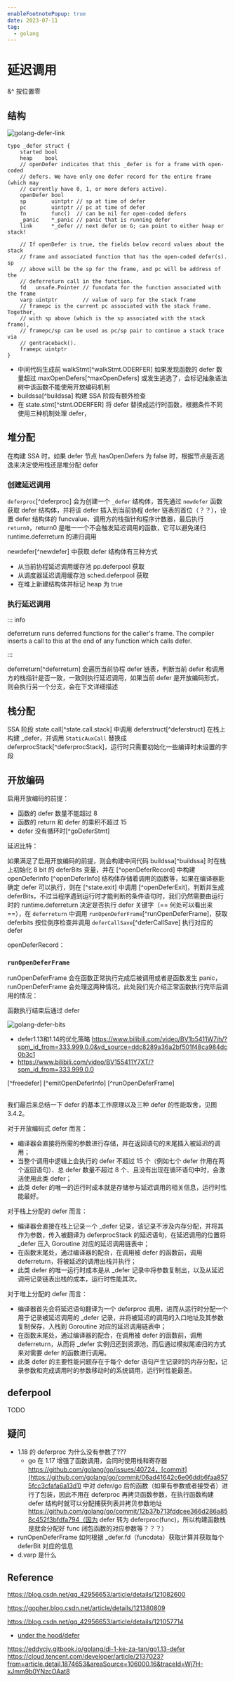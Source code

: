 ```yaml
---
enableFootnotePopup: true
date: 2023-07-11
tag:
  - golang
---
```


# 延迟调用

&^ 按位置零
## 结构

![golang-defer-link](https://img.draveness.me/2020-01-19-15794017184603-golang-defer-link.png)

```go:no-line-numbers 
type _defer struct {
    started bool
    heap    bool
    // openDefer indicates that this _defer is for a frame with open-coded
    // defers. We have only one defer record for the entire frame (which may
    // currently have 0, 1, or more defers active).
    openDefer bool
    sp        uintptr // sp at time of defer
    pc        uintptr // pc at time of defer
    fn        func()  // can be nil for open-coded defers
    _panic    *_panic // panic that is running defer
    link      *_defer // next defer on G; can point to either heap or stack!

    // If openDefer is true, the fields below record values about the stack
    // frame and associated function that has the open-coded defer(s). sp
    // above will be the sp for the frame, and pc will be address of the
    // deferreturn call in the function.
    fd   unsafe.Pointer // funcdata for the function associated with the frame
    varp uintptr        // value of varp for the stack frame
    // framepc is the current pc associated with the stack frame. Together,
    // with sp above (which is the sp associated with the stack frame),
    // framepc/sp can be used as pc/sp pair to continue a stack trace via
    // gentraceback().
    framepc uintptr
}
```

- 中间代码生成前 walkStmt[^walkStmt.ODERFER] 如果发现函数的 defer 数量超过 maxOpenDefers[^maxOpenDefers] 或发生逃逸了，会标记抽象语法树中该函数不能使用开放编码机制
- buildssa[^buildssa] 构建 SSA 阶段有额外检查
- 在 state.stmt[^stmt.ODERFER] 将 defer 替换成运行时函数，根据条件不同使用三种机制处理 defer，

## 堆分配 <Badge text="1.1~1.12" type="tip"/>

在构建 SSA 时，如果 defer 节点 hasOpenDefers 为 false 时，根据节点是否逃逸来决定使用栈还是堆分配 defer

### 创建延迟调用

`deferproc`[^deferproc] 会为创建一个 `_defer` 结构体，首先通过 `newdefer` 函数获取 defer 结构体，并将该 defer 插入到当前协程 defer 链表的首位（？？），设置 defer 结构体的 funcvalue、调用方的栈指针和程序计数器，最后执行 `return0`，return0 是唯一一个不会触发延迟调用的函数，它可以避免递归 runtime.deferreturn 的递归调用

newdefer[^newdefer] 中获取 defer 结构体有三种方式

- 从当前协程延迟调用缓存池 pp.deferpool 获取
- 从调度器延迟调用缓存池 sched.deferpool 获取
- 在堆上新建结构体并标记 heap 为 true

### 执行延迟调用

::: info

deferreturn runs deferred functions for the caller's frame. The compiler inserts a call to this at the end of any function which calls defer.

:::

deferreturn[^deferreturn] 会遍历当前协程 defer 链表，判断当前 defer 和调用方的栈指针是否一致，一致则执行延迟调用，如果当前 defer 是开放编码形式，则会执行另一个分支，会在下文详细描述

## 栈分配 <Badge text="1.13" type="tip"/>

SSA 阶段 state.call[^state.call.stack] 中调用 deferstruct[^deferstruct] 在栈上构建 _defer，并调用 `StaticAuxCall` 替换成 deferprocStack[^deferprocStack]，运行时只需要初始化一些编译时未设置的字段

## 开放编码 <Badge text="1.14~" type="tip"/>

启用开放编码的前提：

- 函数的 defer 数量不能超过 8
- 函数的 return 和 defer 的乘积不超过 15
- defer 没有循环时[^goDeferStmt]

延迟比特：

如果满足了启用开放编码的前提，则会构建中间代码 buildssa[^buildssa] 时在栈上初始化 8 bit 的 deferBits 变量，并在 [^openDeferRecord] 中构建 openDeferInfo [^openDeferInfo] 结构体存储着调用的函数等，如果在编译器能确定 defer 可以执行，则在 [^state.exit] 中调用 [^openDeferExit]，判断并生成 deferBits，不过当程序遇到运行时才能判断的条件语句时，我们仍然需要由运行时的 runtime.deferreturn 决定是否执行 defer 关键字（== 何处可以看出来 ==），在 `deferreturn` 中调用 `runOpenDeferFrame`[^runOpenDeferFrame]，获取 deferbits 按位倒序检查并调用 `deferCallSave`[^deferCallSave] 执行对应的 defer

openDeferRecord：

### `runOpenDeferFrame`

runOpenDeferFrame 会在函数正常执行完成后被调用或者是函数发生 panic，runOpenDeferFrame 会处理这两种情况，此处我们先介绍正常函数执行完毕后调用的情况：

函数执行结束后通过 defer

![golang-defer-bits](https://img.draveness.me/2020-10-31-16041438704362/golang-defer-bits.png)

- defer1.13和1.14的优化策略 https://www.bilibili.com/video/BV1b5411W7ih/?spm_id_from=333.999.0.0&vd_source=ddc8289a36a2bf501f48ca984dc0b3c1
- https://www.bilibili.com/video/BV155411Y7XT/?spm_id_from=333.999.0.0

[^freedefer]
[^emitOpenDeferInfo]
[^runOpenDeferFrame]

##

我们最后来总结一下 defer 的基本工作原理以及三种 defer 的性能取舍，见图 3.4.2。

对于开放编码式 defer 而言：

- 编译器会直接将所需的参数进行存储，并在返回语句的末尾插入被延迟的调用；
- 当整个调用中逻辑上会执行的 defer 不超过 15 个（例如七个 defer 作用在两个返回语句）、总 defer 数量不超过 8 个、且没有出现在循环语句中时，会激活使用此类 defer；
- 此类 defer 的唯一的运行时成本就是存储参与延迟调用的相关信息，运行时性能最好。

对于栈上分配的 defer 而言：

- 编译器会直接在栈上记录一个 _defer 记录，该记录不涉及内存分配，并将其作为参数，传入被翻译为 deferprocStack 的延迟语句，在延迟调用的位置将 _defer 压入 Goroutine 对应的延迟调用链表中；
- 在函数末尾处，通过编译器的配合，在调用被 defer 的函数前，调用 deferreturn，将被延迟的调用出栈并执行；
- 此类 defer 的唯一运行时成本是从 _defer 记录中将参数复制出，以及从延迟调用记录链表出栈的成本，运行时性能其次。

对于堆上分配的 defer 而言：

- 编译器首先会将延迟语句翻译为一个 deferproc 调用，进而从运行时分配一个用于记录被延迟调用的 _defer 记录，并将被延迟的调用的入口地址及其参数复制保存，入栈到 Goroutine 对应的延迟调用链表中；
- 在函数末尾处，通过编译器的配合，在调用被 defer 的函数前，调用 deferreturn，从而将 _defer 实例归还到资源池，而后通过模拟尾递归的方式来对需要 defer 的函数进行调用。
- 此类 defer 的主要性能问题存在于每个 defer 语句产生记录时的内存分配，记录参数和完成调用时的参数移动时的系统调用，运行时性能最差。


## deferpool

TODO

## 疑问

- 1.18 的 deferproc 为什么没有参数了???
  - go 在 1.17 增强了函数调用，会同时使用栈和寄存器 https://github.com/golang/go/issues/40724，[commit](https://github.com/golang/go/commit/06ad41642c6e06ddb6faa8575fcc3cfafa6a13d1) 中对 defer/go 后的函数（如果有参数或者接受者）进行了包装，因此不用在 deferproc 再拷贝函数参数，在执行函数构建 defer 结构时就可以分配捕获列表并拷贝参数地址 https://github.com/golang/go/commit/12b37b713fddcee366d286a858c452f3bfdfa794（因为 defer 转为 deferproc(func)，所以构建函数栈是就会分配好 func 闭包函数的对应参数等？？？）
- runOpenDeferFrame 如何根据 _defer.fd（funcdata）获取计算并获取每个 deferBit 对应的信息
- d.varp 是什么

## Reference


https://blog.csdn.net/qq_42956653/article/details/121082600

https://gopher.blog.csdn.net/article/details/121380809

https://blog.csdn.net/qq_42956653/article/details/121057714

<!-- @include: ./defer.code.snippet.md -->

- [under the hood/defer](https://golang.design/under-the-hood/zh-cn/part1basic/ch03lang/defer/#343--defer1)

https://eddycjy.gitbook.io/golang/di-1-ke-za-tan/go1.13-defer
https://cloud.tencent.com/developer/article/2137023?from=article.detail.1874653&areaSource=106000.16&traceId=Wj7H-xJmm9b0YNzcOAat8
